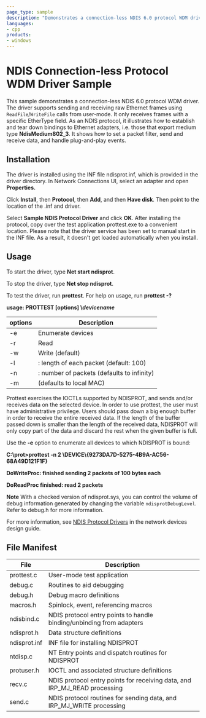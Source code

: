 ```yaml
---
page_type: sample
description: "Demonstrates a connection-less NDIS 6.0 protocol WDM driver."
languages:
- cpp
products:
- windows
---
```


<!---
    name: NDIS Connection-less Protocol WDM Driver Sample
    platform: WDM
    language: cpp
    category: Network
    description:  Demonstrates a connection-less NDIS 6.0 protocol WDM driver.
    samplefwlink: http://go.microsoft.com/fwlink/p/?LinkId=617917
--->

# NDIS Connection-less Protocol WDM Driver Sample

This sample demonstrates a connection-less NDIS 6.0 protocol WDM driver. The driver supports sending and receiving raw Ethernet frames using `ReadFile`/`WriteFile` calls from user-mode. It only receives frames with a specific EtherType field. As an NDIS protocol, it illustrates how to establish and tear down bindings to Ethernet adapters, i.e. those that export medium type **NdisMedium802\_3**. It shows how to set a packet filter, send and receive data, and handle plug-and-play events.

## Installation

The driver is installed using the INF file ndisprot.inf, which is provided in the driver directory. In Network Connections UI, select an adapter and open **Properties.**

Click **Install**, then **Protocol**, then **Add**, and then **Have disk**. Then point to the location of the .inf and driver.

Select **Sample NDIS Protocol Driver** and click **OK**. After installing the protocol, copy over the test application prottest.exe to a convenient location. Please note that the driver service has been set to manual start in the INF file. As a result, it doesn't get loaded automatically when you install.

## Usage

To start the driver, type **Net start ndisprot**.

To stop the driver, type **Net stop ndisprot**.

To test the driver, run **prottest**. For help on usage, run **prottest -?**

**usage: PROTTEST [options] \\*devicename***

options | Description
----------|------------
-e | Enumerate devices 
-r | Read 
-w | Write (default) 
-l | <length>: length of each packet (default: 100) 
-n | <count>: number of packets (defaults to infinity) 
-m | <MAC address> (defaults to local MAC) 

Prottest exercises the IOCTLs supported by NDISPROT, and sends and/or receives data on the selected device. In order to use prottest, the user must have administrative privilege. Users should pass down a big enough buffer in order to receive the entire received data. If the length of the buffer passed down is smaller than the length of the received data, NDISPROT will only copy part of the data and discard the rest when the given buffer is full.

Use the **-e** option to enumerate all devices to which NDISPROT is bound:

**C:\\prot\>prottest -n 2 \\DEVICE\\{9273DA7D-5275-4B9A-AC56-68A49D121F1F}**

**DoWriteProc: finished sending 2 packets of 100 bytes each**

**DoReadProc finished: read 2 packets**

**Note** With a checked version of ndisprot.sys, you can control the volume of debug information generated by changing the variable `ndisprotDebugLevel`. Refer to debug.h for more information.

For more information, see [NDIS Protocol Drivers](http://msdn.microsoft.com/en-us/library/windows/hardware/ff566821) in the network devices design guide.

## File Manifest

File | Description 
-----|------------
prottest.c | User-mode test application 
debug.c | Routines to aid debugging 
debug.h | Debug macro definitions 
macros.h | Spinlock, event, referencing macros 
ndisbind.c | NDIS protocol entry points to handle binding/unbinding from adapters 
ndisprot.h | Data structure definitions 
ndisprot.inf | INF file for installing NDISPROT 
ntdisp.c | NT Entry points and dispatch routines for NDISPROT 
protuser.h | IOCTL and associated structure definitions 
recv.c | NDIS protocol entry points for receiving data, and IRP_MJ_READ processing 
send.c | NDIS protocol routines for sending data, and IRP_MJ_WRITE processing